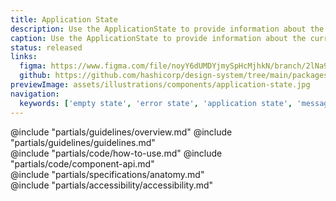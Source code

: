 ```yaml
---
title: Application State
description: Use the ApplicationState to provide information about the current state of the application.
caption: Use the ApplicationState to provide information about the current state of the application.
status: released
links:
  figma: https://www.figma.com/file/noyY6dUMDYjmySpHcMjhkN/branch/2lNa9Qe4UuF4yN8gcR7Fkp/HDS-Product---Components?node-id=31113%3A50004&t=AgcOxZqO6FWFkdcD-1
  github: https://github.com/hashicorp/design-system/tree/main/packages/components/addon/components/hds/application-state
previewImage: assets/illustrations/components/application-state.jpg
navigation:
  keywords: ['empty state', 'error state', 'application state', 'message']
---
```


<section data-tab="Guidelines">
  @include "partials/guidelines/overview.md"
  @include "partials/guidelines/guidelines.md"
</section>

<section data-tab="Code">
  @include "partials/code/how-to-use.md"
  @include "partials/code/component-api.md"
</section>

<section data-tab="Specifications">
  @include "partials/specifications/anatomy.md"
</section>

<section data-tab="Accessibility">
  @include "partials/accessibility/accessibility.md"
</section>